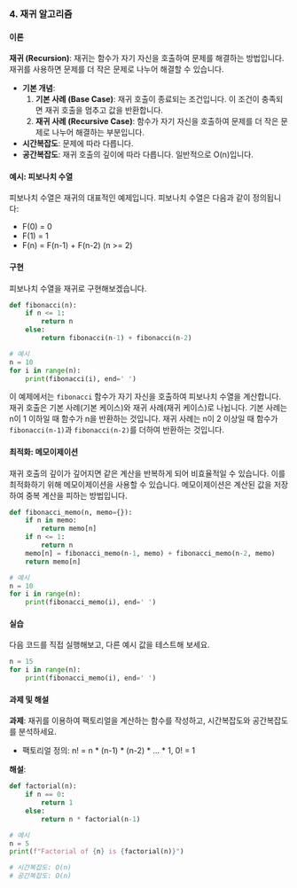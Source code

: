 ### 4. 재귀 알고리즘

#### 이론
**재귀 (Recursion)**: 재귀는 함수가 자기 자신을 호출하여 문제를 해결하는 방법입니다. 재귀를 사용하면 문제를 더 작은 문제로 나누어 해결할 수 있습니다.
- **기본 개념**:
  1. **기본 사례 (Base Case)**: 재귀 호출이 종료되는 조건입니다. 이 조건이 충족되면 재귀 호출을 멈추고 값을 반환합니다.
  2. **재귀 사례 (Recursive Case)**: 함수가 자기 자신을 호출하여 문제를 더 작은 문제로 나누어 해결하는 부분입니다.
- **시간복잡도**: 문제에 따라 다릅니다.
- **공간복잡도**: 재귀 호출의 깊이에 따라 다릅니다. 일반적으로 O(n)입니다.

#### 예시: 피보나치 수열
피보나치 수열은 재귀의 대표적인 예제입니다. 피보나치 수열은 다음과 같이 정의됩니다:
- F(0) = 0
- F(1) = 1
- F(n) = F(n-1) + F(n-2) (n >= 2)

#### 구현
피보나치 수열을 재귀로 구현해보겠습니다.

```python
def fibonacci(n):
    if n <= 1:
        return n
    else:
        return fibonacci(n-1) + fibonacci(n-2)

# 예시
n = 10
for i in range(n):
    print(fibonacci(i), end=' ')
```

이 예제에서는 `fibonacci` 함수가 자기 자신을 호출하여 피보나치 수열을 계산합니다. 재귀 호출은 기본 사례(기본 케이스)와 재귀 사례(재귀 케이스)로 나뉩니다. 기본 사례는 n이 1 이하일 때 함수가 n을 반환하는 것입니다. 재귀 사례는 n이 2 이상일 때 함수가 `fibonacci(n-1)`과 `fibonacci(n-2)`를 더하여 반환하는 것입니다.

#### 최적화: 메모이제이션
재귀 호출의 깊이가 깊어지면 같은 계산을 반복하게 되어 비효율적일 수 있습니다. 이를 최적화하기 위해 메모이제이션을 사용할 수 있습니다. 메모이제이션은 계산된 값을 저장하여 중복 계산을 피하는 방법입니다.

```python
def fibonacci_memo(n, memo={}):
    if n in memo:
        return memo[n]
    if n <= 1:
        return n
    memo[n] = fibonacci_memo(n-1, memo) + fibonacci_memo(n-2, memo)
    return memo[n]

# 예시
n = 10
for i in range(n):
    print(fibonacci_memo(i), end=' ')
```

#### 실습
다음 코드를 직접 실행해보고, 다른 예시 값을 테스트해 보세요.

```python
n = 15
for i in range(n):
    print(fibonacci_memo(i), end=' ')
```

#### 과제 및 해설
**과제**: 재귀를 이용하여 팩토리얼을 계산하는 함수를 작성하고, 시간복잡도와 공간복잡도를 분석하세요.
- 팩토리얼 정의: n! = n * (n-1) * (n-2) * ... * 1, 0! = 1

**해설**:
```python
def factorial(n):
    if n == 0:
        return 1
    else:
        return n * factorial(n-1)

# 예시
n = 5
print(f"Factorial of {n} is {factorial(n)}")

# 시간복잡도: O(n)
# 공간복잡도: O(n)
```

